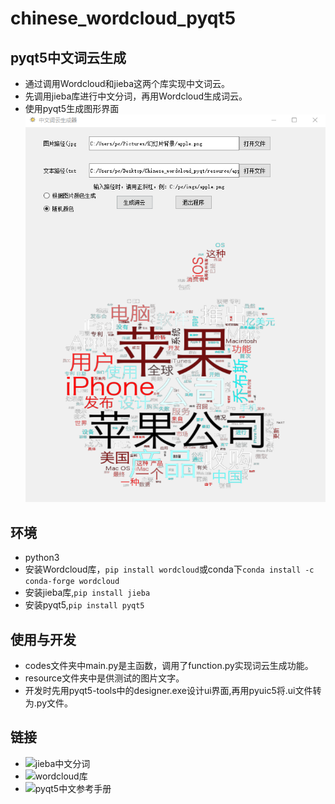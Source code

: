 # chinese_wordcloud_pyqt5  
## pyqt5中文词云生成
* 通过调用Wordcloud和jieba这两个库实现中文词云。
* 先调用jieba库进行中文分词，再用Wordcloud生成词云。
* 使用pyqt5生成图形界面  
![image](https://github.com/mantuoluozk/chinese_wordcloud_pyqt5/blob/master/resource/%E7%A8%8B%E5%BA%8F%E6%88%AA%E5%9B%BE.png)
## 环境
* python3
* 安装Wordcloud库，```pip install wordcloud```或conda下```conda install -c conda-forge wordcloud```
* 安装jieba库,```pip install jieba```
* 安装pyqt5,```pip install pyqt5```
## 使用与开发
* codes文件夹中main.py是主函数，调用了function.py实现词云生成功能。
* resource文件夹中是供测试的图片文字。
* 开发时先用pyqt5-tools中的designer.exe设计ui界面,再用pyuic5将.ui文件转为.py文件。
## 链接
* ![jieba中文分词](https://github.com/fxsjy/jieba)
* ![wordcloud库](https://github.com/amueller/word_cloud)
* ![pyqt5中文参考手册](https://maicss.gitbooks.io/pyqt5/)
